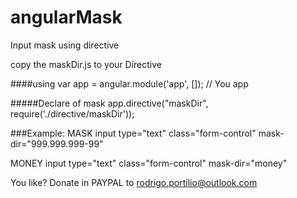 # angularMask
Input mask using directive

copy the maskDir.js to your Directive

####using 
var app = angular.module('app', []); // You app

#####Declare of mask
app.directive("maskDir", require('./directive/maskDir'));

###Example:
MASK
input type="text" class="form-control" mask-dir="999.999.999-99"

MONEY
input type="text" class="form-control" mask-dir="money"

You like? Donate in PAYPAL to rodrigo.portilio@outlook.com
